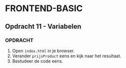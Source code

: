 # FRONTEND-BASIC

## Opdracht 11 - Variabelen

### OPDRACHT

1. Open `index.html` in je browser.
2. Verander `prijsProduct` eens en kijk naar het resultaat.
3. Bestudeer de code eens.
